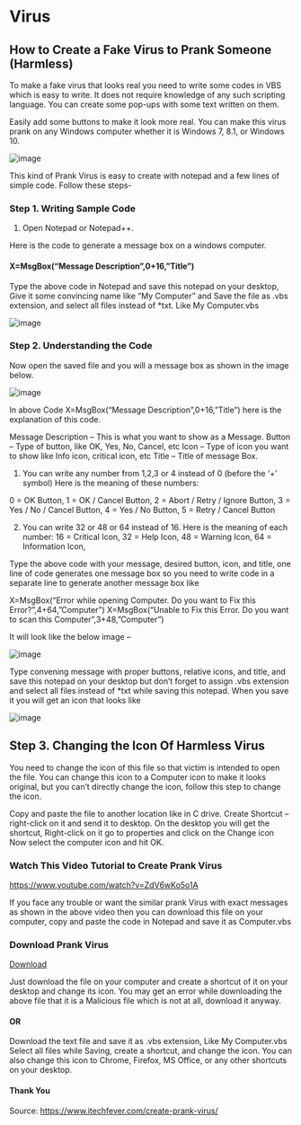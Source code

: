 # Virus

## How to Create a Fake Virus to Prank Someone (Harmless)

To make a fake virus that looks real you need to write some codes in VBS which is easy to write. It does not require knowledge of any such scripting language. You can create some pop-ups with some text written on them.

Easily add some buttons to make it look more real. You can make this virus prank on any Windows computer whether it is Windows 7, 8.1, or Windows 10.

![image](https://user-images.githubusercontent.com/63905783/130200407-2abe71e0-b864-4de1-8fe2-4d97f3d69b16.png)

This kind of Prank Virus is easy to create with notepad and a few lines of simple code. Follow these steps-

### Step 1. Writing Sample Code

1. Open Notepad or Notepad++.

Here is the code to generate a message box on a windows computer.

#### X=MsgBox(“Message Description”,0+16,”Title”)

Type the above code in Notepad and save this notepad on your desktop, Give it some convincing name like “My Computer” and Save the file as .vbs  extension, and select all files instead of *txt.  Like My Computer.vbs

![image](https://user-images.githubusercontent.com/63905783/130200505-7b09b4aa-28db-47f4-abd7-364486b122f8.png)

### Step 2. Understanding the Code

Now open the saved file and you will a message box as shown in the image below.

![image](https://user-images.githubusercontent.com/63905783/130200547-c8e782cf-dcda-4735-a797-29db5a470210.png)

In above Code  X=MsgBox(“Message Description”,0+16,”Title”)  here is the explanation of this code.

Message Description  – This is what you want to show as a Message.
Button – Type of button, like OK, Yes, No, Cancel, etc
Icon – Type of icon you want to show like Info icon, critical icon, etc
Title – Title of message Box.
1. You can write any number from 1,2,3 or 4 instead of 0 (before the ‘+’ symbol)
Here is the meaning of these numbers:

0 = OK Button,
1 = OK / Cancel Button,
2 = Abort / Retry / Ignore Button,
3 = Yes / No / Cancel Button,
4 = Yes / No Button,
5 = Retry / Cancel Button

2. You can write 32 or 48 or 64 instead of 16.
Here is the meaning of each number:
16 = Critical Icon,
32 = Help Icon,
48 = Warning Icon,
64 = Information Icon,

Type the above code with your message, desired button, icon, and title, one line of code generates one message box so you need to write code in a separate line to generate another message box like

X=MsgBox(“Error while opening Computer. Do you want to Fix this Error?”,4+64,”Computer”)
X=MsgBox(“Unable to Fix this Error. Do you want to scan this Computer”,3+48,”Computer”)

It will look like the below image –

![image](https://user-images.githubusercontent.com/63905783/130200666-e243a377-deb8-496a-a008-883bd4e20f1b.png)

Type convening message with proper buttons, relative icons, and title, and save this notepad on your desktop but don’t forget to assign .vbs extension and select all files instead of *txt while saving this notepad. When you save it you will get an icon that looks like 

![image](https://user-images.githubusercontent.com/63905783/130200702-0dbe93a6-15cd-477b-bd95-4cabc80570ce.png) 

## Step 3. Changing the Icon Of Harmless Virus

You need to change the icon of this file so that victim is intended to open the file. You can change this icon to a Computer icon to make it looks original, but you can’t directly change the icon, follow this step to change the icon.

Copy and paste the file to another location like in C drive.
Create Shortcut – right-click on it and send it to desktop.
On the desktop you will get the shortcut, Right-click on it go to properties and click on the Change icon Now select the computer icon and hit OK.

### Watch This Video Tutorial to Create Prank Virus

https://www.youtube.com/watch?v=ZdV6wKo5o1A

If you face any trouble or want the similar prank Virus with exact messages as shown in the above video then you can download this file on your computer, copy and paste the code in Notepad and save it as Computer.vbs

### Download Prank Virus
[Download](https://github.com/Chirag-Nahata/Virus/blob/main/computer.txt)

Just download the file on your computer and create a shortcut of it on your desktop and change its icon. You may get an error while downloading the above file that it is a Malicious file which is not at all, download it anyway.

#### OR

Download the text file and save it as .vbs extension, Like My Computer.vbs Select all files while Saving, create a shortcut, and change the icon. You can also change this icon to Chrome, Firefox, MS Office, or any other shortcuts on your desktop.

#### Thank You

Source: https://www.itechfever.com/create-prank-virus/

